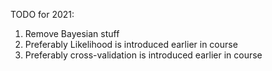 TODO for 2021:
1. Remove Bayesian stuff
2. Preferably Likelihood is introduced earlier in course
3. Preferably cross-validation is introduced earlier in course
